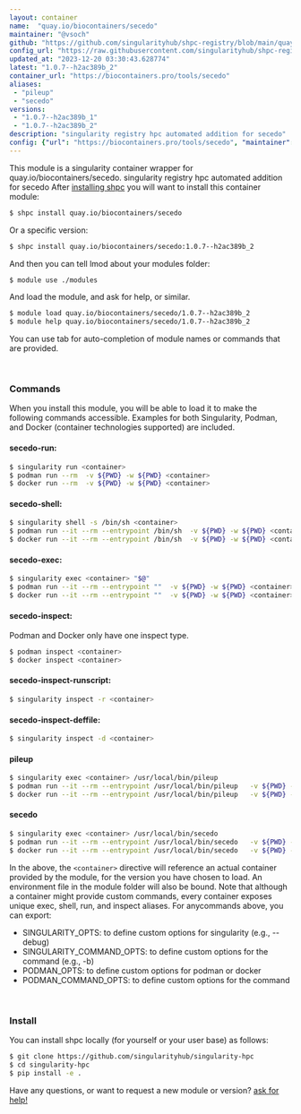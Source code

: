 ```yaml
---
layout: container
name:  "quay.io/biocontainers/secedo"
maintainer: "@vsoch"
github: "https://github.com/singularityhub/shpc-registry/blob/main/quay.io/biocontainers/secedo/container.yaml"
config_url: "https://raw.githubusercontent.com/singularityhub/shpc-registry/main/quay.io/biocontainers/secedo/container.yaml"
updated_at: "2023-12-20 03:30:43.628774"
latest: "1.0.7--h2ac389b_2"
container_url: "https://biocontainers.pro/tools/secedo"
aliases:
 - "pileup"
 - "secedo"
versions:
 - "1.0.7--h2ac389b_1"
 - "1.0.7--h2ac389b_2"
description: "singularity registry hpc automated addition for secedo"
config: {"url": "https://biocontainers.pro/tools/secedo", "maintainer": "@vsoch", "description": "singularity registry hpc automated addition for secedo", "latest": {"1.0.7--h2ac389b_2": "sha256:e3cb12540afbd91887f8f1f7da2d726ae30b003b391d929838f85dcc5947a975"}, "tags": {"1.0.7--h2ac389b_1": "sha256:e0d9ae2b4f01956d5e010976a767722a64bd9c6519cc96f07de10a36d69e21ab", "1.0.7--h2ac389b_2": "sha256:e3cb12540afbd91887f8f1f7da2d726ae30b003b391d929838f85dcc5947a975"}, "docker": "quay.io/biocontainers/secedo", "aliases": {"pileup": "/usr/local/bin/pileup", "secedo": "/usr/local/bin/secedo"}}
---
```


This module is a singularity container wrapper for quay.io/biocontainers/secedo.
singularity registry hpc automated addition for secedo
After [installing shpc](#install) you will want to install this container module:


```bash
$ shpc install quay.io/biocontainers/secedo
```

Or a specific version:

```bash
$ shpc install quay.io/biocontainers/secedo:1.0.7--h2ac389b_2
```

And then you can tell lmod about your modules folder:

```bash
$ module use ./modules
```

And load the module, and ask for help, or similar.

```bash
$ module load quay.io/biocontainers/secedo/1.0.7--h2ac389b_2
$ module help quay.io/biocontainers/secedo/1.0.7--h2ac389b_2
```

You can use tab for auto-completion of module names or commands that are provided.

<br>

### Commands

When you install this module, you will be able to load it to make the following commands accessible.
Examples for both Singularity, Podman, and Docker (container technologies supported) are included.

#### secedo-run:

```bash
$ singularity run <container>
$ podman run --rm  -v ${PWD} -w ${PWD} <container>
$ docker run --rm  -v ${PWD} -w ${PWD} <container>
```

#### secedo-shell:

```bash
$ singularity shell -s /bin/sh <container>
$ podman run --it --rm --entrypoint /bin/sh  -v ${PWD} -w ${PWD} <container>
$ docker run --it --rm --entrypoint /bin/sh  -v ${PWD} -w ${PWD} <container>
```

#### secedo-exec:

```bash
$ singularity exec <container> "$@"
$ podman run --it --rm --entrypoint ""  -v ${PWD} -w ${PWD} <container> "$@"
$ docker run --it --rm --entrypoint ""  -v ${PWD} -w ${PWD} <container> "$@"
```

#### secedo-inspect:

Podman and Docker only have one inspect type.

```bash
$ podman inspect <container>
$ docker inspect <container>
```

#### secedo-inspect-runscript:

```bash
$ singularity inspect -r <container>
```

#### secedo-inspect-deffile:

```bash
$ singularity inspect -d <container>
```


#### pileup

```bash
$ singularity exec <container> /usr/local/bin/pileup
$ podman run --it --rm --entrypoint /usr/local/bin/pileup   -v ${PWD} -w ${PWD} <container> -c " $@"
$ docker run --it --rm --entrypoint /usr/local/bin/pileup   -v ${PWD} -w ${PWD} <container> -c " $@"
```


#### secedo

```bash
$ singularity exec <container> /usr/local/bin/secedo
$ podman run --it --rm --entrypoint /usr/local/bin/secedo   -v ${PWD} -w ${PWD} <container> -c " $@"
$ docker run --it --rm --entrypoint /usr/local/bin/secedo   -v ${PWD} -w ${PWD} <container> -c " $@"
```



In the above, the `<container>` directive will reference an actual container provided
by the module, for the version you have chosen to load. An environment file in the
module folder will also be bound. Note that although a container
might provide custom commands, every container exposes unique exec, shell, run, and
inspect aliases. For anycommands above, you can export:

 - SINGULARITY_OPTS: to define custom options for singularity (e.g., --debug)
 - SINGULARITY_COMMAND_OPTS: to define custom options for the command (e.g., -b)
 - PODMAN_OPTS: to define custom options for podman or docker
 - PODMAN_COMMAND_OPTS: to define custom options for the command

<br>

### Install

You can install shpc locally (for yourself or your user base) as follows:

```bash
$ git clone https://github.com/singularityhub/singularity-hpc
$ cd singularity-hpc
$ pip install -e .
```

Have any questions, or want to request a new module or version? [ask for help!](https://github.com/singularityhub/singularity-hpc/issues)